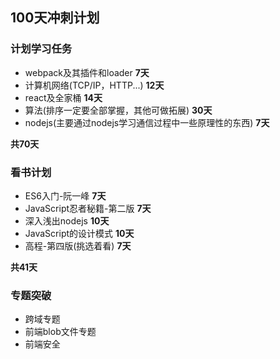 ## 100天冲刺计划

### 计划学习任务

- webpack及其插件和loader	**7天**
- 计算机网络(TCP/IP，HTTP...)    **12天**
- react及全家桶    **14天**
- 算法(排序一定要全部掌握，其他可做拓展)    **30天**
- nodejs(主要通过nodejs学习通信过程中一些原理性的东西)    **7天**

**共70天**

### 看书计划

- ES6入门-阮一峰    **7天**
- JavaScript忍者秘籍-第二版    **7天**
- 深入浅出nodejs    **10天**
- JavaScript的设计模式    **10天**
- 高程-第四版(挑选着看)    **7天**

**共41天**

### 专题突破

- 跨域专题
- 前端blob文件专题
- 前端安全 